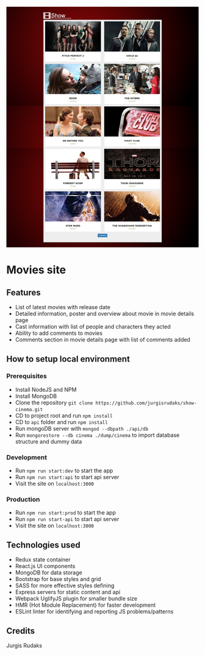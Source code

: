 ![Screenshot](src/assets/img/screenshot.jpg)

# Movies site

## Features
- List of latest movies with release date
- Detailed information, poster and overview about movie in movie details page
- Cast information with list of people and characters they acted
- Ability to add comments to movies
- Comments section in movie details page with list of comments added

## How to setup local environment

### Prerequisites
- Install NodeJS and NPM
- Install MongoDB
- Clone the repository `git clone https://github.com/jurgisrudaks/show-cinema.git`
- CD to project root and run `npm install`
- CD to `api` folder and run `npm install`
- Run mongoDB server with `mongod --dbpath ./api/db`
- Run `mongorestore --db cinema ./dump/cinema` to import database structure and dummy data

### Development
- Run `npm run start:dev` to start the app
- Run `npm run start:api` to start api server
- Visit the site on `localhost:3000`

### Production
- Run `npm run start:prod` to start the app
- Run `npm run start-api` to start api server
- Visit the site on `localhost:3000`

## Technologies used
- Redux state container
- React.js UI components
- MongoDB for data storage
- Bootstrap for base styles and grid
- SASS for more effective styles defining
- Express servers for static content and api
- Webpack UglifyJS plugin for smaller bundle size
- HMR (Hot Module Replacement) for faster development
- ESLint linter for identifying and reporting JS problems/patterns

## Credits
Jurgis Rudaks